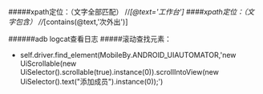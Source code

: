 #####xpath定位：（文字全部匹配） //*[@text='工作台']
####xpath定位：（文字包含）  //*[contains(@text,'次外出')]

######adb logcat查看日志
#####滚动查找元素：
- self.driver.find_element(MobileBy.ANDROID_UIAUTOMATOR,'new UiScrollable(new UiSelector().scrollable(true).instance(0)).scrollIntoView(new UiSelector().text("添加成员").instance(0));')


